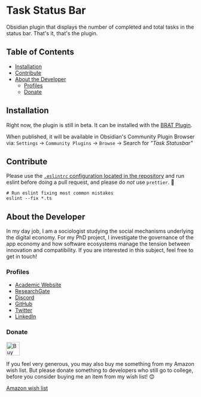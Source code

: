 # Task Status Bar

<!-- ![](https://img.shields.io/github/downloads/chrisgrieser/obsidian-task-statusbar/total?label=Total%20Downloads&style=plastic) ![](https://img.shields.io/github/v/release/chrisgrieser/obsidian-task-statusbar?label=Latest%20Release&style=plastic) [![](https://img.shields.io/badge/changelog-click%20here-FFE800?style=plastic)](Changelog.md) -->

Obsidian plugin that displays the number of completed and total tasks in the status bar. That's it, that's the plugin.

## Table of Contents
<!-- MarkdownTOC -->

- [Installation](#installation)
- [Contribute](#contribute)
- [About the Developer](#about-the-developer)
	- [Profiles](#profiles)
	- [Donate](#donate)

<!-- /MarkdownTOC -->

## Installation
Right now, the plugin is still in beta. It can be installed with the [BRAT Plugin](https://github.com/TfTHacker/obsidian42-brat).

When published, it will be available in Obsidian's Community Plugin Browser via: `Settings` → `Community Plugins` → `Browse` → Search for *"Task Statusbar"*

## Contribute
Please use the [`.eslintrc` configuration located in the repository](.eslintrc) and run eslint before doing a pull request, and please do *not* use `prettier`. 🙂

```shell
# Run eslint fixing most common mistakes
eslint --fix *.ts
```

## About the Developer
In my day job, I am a sociologist studying the social mechanisms underlying the digital economy. For my PhD project, I investigate the governance of the app economy and how software ecosystems manage the tension between innovation and compatibility. If you are interested in this subject, feel free to get in touch!

<!-- markdown-link-check-disable -->
### Profiles
- [Academic Website](https://chris-grieser.de/)
- [ResearchGate](https://www.researchgate.net/profile/Christopher-Grieser)
- [Discord](https://discordapp.com/users/462774483044794368/)
- [GitHub](https://github.com/chrisgrieser/)
- [Twitter](https://twitter.com/pseudo_meta)
- [LinkedIn](https://www.linkedin.com/in/christopher-grieser-ba693b17a/)

### Donate
<a href='https://ko-fi.com/Y8Y86SQ91' target='_blank'><img height='36' style='border:0px;height:36px;' src='https://cdn.ko-fi.com/cdn/kofi1.png?v=3' border='0' alt='Buy Me a Coffee at ko-fi.com' /></a>

If you feel very generous, you may also buy me something from my Amazon wish list. But please donate something to developers who still go to college, before you consider buying me an item from my wish list! 😊

[Amazon wish list](https://www.amazon.de/hz/wishlist/ls/2C7RIOJPN3K5F?ref_=wl_share)
